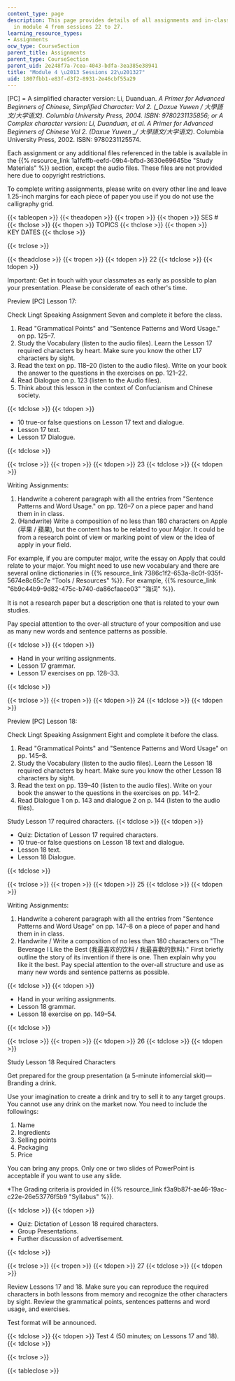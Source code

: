 ```yaml
---
content_type: page
description: This page provides details of all assignments and in-class activities
  in module 4 from sessions 22 to 27.
learning_resource_types:
- Assignments
ocw_type: CourseSection
parent_title: Assignments
parent_type: CourseSection
parent_uid: 2e248f7a-7cea-4043-bdfa-3ea385e38941
title: "Module 4 \u2013 Sessions 22\u201327"
uid: 1807fbb1-e83f-d3f2-8931-2e46cbf55a29
---
```


\[PC\] = A simplified character version: Li, Duanduan. _A Primer for Advanced Beginners of Chinese, Simplified Character: Vol 2. (__Daxue Yuwen / 大學語文/大学语文)._ Columbia University Press, 2004. ISBN: 9780231135856; or A Complex character version: Li, Duanduan, et al. _A Primer for Advanced Beginners of Chinese Vol 2._ (_Daxue Yuwen_ __/ 大學語文/大学语文_)_. Columbia University Press, 2002. ISBN: 9780231125574.

Each assignment or any additional files referenced in the table is available in the {{% resource_link 1a1feffb-eefd-09b4-bfbd-3630e69645be "Study Materials" %}} section, except the audio files. These files are not provided here due to copyright restrictions.

To complete writing assignments, please write on every other line and leave 1.25-inch margins for each piece of paper you use if you do not use the calligraphy grid.

{{< tableopen >}}
{{< theadopen >}}
{{< tropen >}}
{{< thopen >}}
SES #
{{< thclose >}}
{{< thopen >}}
TOPICS
{{< thclose >}}
{{< thopen >}}
KEY DATES
{{< thclose >}}

{{< trclose >}}

{{< theadclose >}}
{{< tropen >}}
{{< tdopen >}}
22
{{< tdclose >}}
{{< tdopen >}}


Important: Get in touch with your classmates as early as possible to plan your presentation. Please be considerate of each other's time.

Preview \[PC\] Lesson 17:

Check Lingt Speaking Assignment Seven and complete it before the class.

1.  Read "Grammatical Points" and "Sentence Patterns and Word Usage." on pp. 125–7.
2.  Study the Vocabulary (listen to the audio files). Learn the Lesson 17 required characters by heart. Make sure you know the other L17 characters by sight.
3.  Read the text on pp. 118–20 (listen to the audio files). Write on your book the answer to the questions in the exercises on pp. 121–22.
4.  Read Dialogue on p. 123 (listen to the Audio files).
5.  Think about this lesson in the context of Confucianism and Chinese society.


{{< tdclose >}}
{{< tdopen >}}


*   10 true-or false questions on Lesson 17 text and dialogue.
*   Lesson 17 text.
*   Lesson 17 Dialogue.


{{< tdclose >}}

{{< trclose >}}
{{< tropen >}}
{{< tdopen >}}
23
{{< tdclose >}}
{{< tdopen >}}


Writing Assignments:

1.  Handwrite a coherent paragraph with all the entries from "Sentence Patterns and Word Usage." on pp. 126–7 on a piece paper and hand them in in class.
2.  (Handwrite) Write a composition of no less than 180 characters on Apple (苹果 / 蘋果), but the content has to be related to your _Major_. It could be from a research point of view or marking point of view or the idea of apply in your field.

For example, if you are computer major, write the essay on Apply that could relate to your major. You might need to use new vocabulary and there are several online dictionaries in {{% resource_link 7386c1f2-653a-8c0f-935f-5674e8c65c7e "Tools / Resources" %}}. For example, {{% resource_link "6b9c44b9-9d82-475c-b740-da86cfaace03" "海词" %}}.

It is not a research paper but a description one that is related to your own studies.

Pay special attention to the over-all structure of your composition and use as many new words and sentence patterns as possible.


{{< tdclose >}}
{{< tdopen >}}


*   Hand in your writing assignments.
*   Lesson 17 grammar.
*   Lesson 17 exercises on pp. 128–33.


{{< tdclose >}}

{{< trclose >}}
{{< tropen >}}
{{< tdopen >}}
24
{{< tdclose >}}
{{< tdopen >}}


Preview \[PC\] Lesson 18:

Check Lingt Speaking Assignment Eight and complete it before the class.

1.  Read "Grammatical Points" and "Sentence Patterns and Word Usage" on pp. 145–8.
2.  Study the Vocabulary (listen to the audio files). Learn the Lesson 18 required characters by heart. Make sure you know the other Lesson 18 characters by sight.
3.  Read the text on pp. 139–40 (listen to the audio files). Write on your book the answer to the questions in the exercises on pp. 141–2.
4.  Read Dialogue 1 on p. 143 and dialogue 2 on p. 144 (listen to the audio files).

Study Lesson 17 required characters.
{{< tdclose >}}
{{< tdopen >}}


*   Quiz: Dictation of Lesson 17 required characters.
*   10 true-or false questions on Lesson 18 text and dialogue.
*   Lesson 18 text.
*   Lesson 18 Dialogue.


{{< tdclose >}}

{{< trclose >}}
{{< tropen >}}
{{< tdopen >}}
25
{{< tdclose >}}
{{< tdopen >}}


Writing Assignments:

1.  Handwrite a coherent paragraph with all the entries from "Sentence Patterns and Word Usage" on pp. 147–8 on a piece of paper and hand them in in class.
2.  Handwrite / Write a composition of no less than 180 characters on "The Beverage I Like the Best (我最喜欢的饮料 / 我最喜歡的飲料)." First briefly outline the story of its invention if there is one. Then explain why you like it the best. Pay special attention to the over-all structure and use as many new words and sentence patterns as possible.


{{< tdclose >}}
{{< tdopen >}}


*   Hand in your writing assignments.
*   Lesson 18 grammar.
*   Lesson 18 exercise on pp. 149–54.


{{< tdclose >}}

{{< trclose >}}
{{< tropen >}}
{{< tdopen >}}
26
{{< tdclose >}}
{{< tdopen >}}


Study Lesson 18 Required Characters

Get prepared for the group presentation (a 5-minute infomercial skit)—Branding a drink.

Use your imagination to create a drink and try to sell it to any target groups. You cannot use any drink on the market now. You need to include the followings:

1.  Name
2.  Ingredients
3.  Selling points
4.  Packaging
5.  Price

You can bring any props. Only one or two slides of PowerPoint is acceptable if you want to use any slide.

\*The Grading criteria is provided in {{% resource_link f3a9b87f-ae46-19ac-c22e-26e53776f5b9 "Syllabus" %}}.


{{< tdclose >}}
{{< tdopen >}}


*   Quiz: Dictation of Lesson 18 required characters.
*   Group Presentations.
*   Further discussion of advertisement.


{{< tdclose >}}

{{< trclose >}}
{{< tropen >}}
{{< tdopen >}}
27
{{< tdclose >}}
{{< tdopen >}}


Review Lessons 17 and 18. Make sure you can reproduce the required characters in both lessons from memory and recognize the other characters by sight. Review the grammatical points, sentences patterns and word usage, and exercises.

Test format will be announced.


{{< tdclose >}}
{{< tdopen >}}
Test 4 (50 minutes; on Lessons 17 and 18).
{{< tdclose >}}

{{< trclose >}}

{{< tableclose >}}